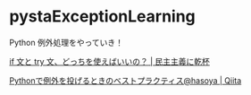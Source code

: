 # pystaExceptionLearning

Python 例外処理をやっていき！


[if 文と try 文、どっちを使えばいいの？ | 民主主義に乾杯](https://python.ms/if-or-try/)

[Pythonで例外を投げるときのベストプラクティス@hasoya | Qiita](https://qiita.com/hasoya/items/05d4e49d492869875cca)